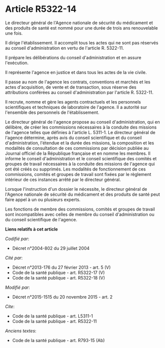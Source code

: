 # Article R5322-14

Le directeur général de l'Agence nationale de sécurité du médicament et des produits de santé est nommé pour une durée de
trois ans renouvelable une fois. 

Il dirige l'établissement. Il accomplit tous les actes qui ne sont pas réservés au conseil d'administration en vertu de
l'article R. 5322-11. 

Il prépare les délibérations du conseil d'administration et en assure l'exécution. 

Il représente l'agence en justice et dans tous les actes de la vie civile. 

Il passe au nom de l'agence les contrats, conventions et marchés et les actes d'acquisition, de vente et de transaction, sous
réserve des attributions conférées au conseil d'administration par l'article R. 5322-11. 

Il recrute, nomme et gère les agents contractuels et les personnels scientifiques et techniques de laboratoire de l'agence.
Il a autorité sur l'ensemble des personnels de l'établissement. 

Le directeur général de l'agence propose au conseil d'administration, qui en délibère, de créer les commissions nécessaires à
la conduite des missions de l'agence telles que définies à l'article L. 5311-1. Le directeur général de l'agence détermine,
après avis du conseil scientifique et du conseil d'administration, l'étendue et la durée des missions, la composition et les
modalités de consultation de ces commissions par décision publiée au Journal officiel de la République française et en nomme
les membres. Il informe le conseil d'administration et le conseil scientifique des comités et groupes de travail nécessaires
à la conduite des missions de l'agence qui ont été créés ou supprimés. Les modalités de fonctionnement de ces commissions,
comités et groupes de travail sont fixées par le règlement intérieur de ces instances arrêté par le directeur général. 

Lorsque l'instruction d'un dossier le nécessite, le directeur général de l'Agence nationale de sécurité du médicament et des
produits de santé peut faire appel à un ou plusieurs experts. 

Les fonctions de membre des commissions, comités et groupes de travail sont incompatibles avec celles de membre du conseil
d'administration ou du conseil scientifique de l'agence.

**Liens relatifs à cet article**

_Codifié par_:

  - Décret n°2004-802 du 29 juillet 2004

_Cité par_:

  - Décret n°2013-176 du 27 février 2013 - art. 5 (V)
  - Code de la santé publique - art. R5322-17 (V)
  - Code de la santé publique - art. R5322-18 (V)

_Modifié par_:

  - Décret n°2015-1515 du 20 novembre 2015 - art. 2

_Cite_:

  - Code de la santé publique - art. L5311-1
  - Code de la santé publique - art. R5322-11

_Anciens textes_:

  - Code de la santé publique - art. R793-15 (Ab)
